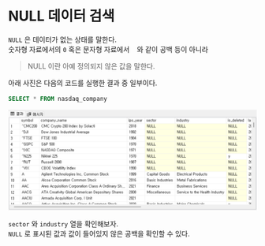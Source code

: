 # NULL 데이터 검색

`NULL` 은 데이터가 없는 상태를 말한다.  
숫자형 자료에서의 `0` 혹은 문자형 자료에서 ` ` 와 같이 공백 등이 아니라

> NULL 이란 아예 정의되지 않은 값을 말한다.

아래 사진은 다음의 코드를 실행한 결과 중 일부이다.
```sql
SELECT * FROM nasdaq_company
```
<img src = ../imgs/null_data.png>

`sector` 와 `industry` 열을 확인해보자.  
`NULL` 로 표시된 값과 값이 들어있지 않은 공백을 확인할 수 있다.